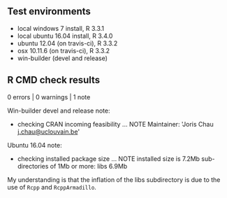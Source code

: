 ## Test environments

* local windows 7 install, R 3.3.1
* local ubuntu 16.04 install, R 3.4.0
* ubuntu 12.04 (on travis-ci), R 3.3.2
* osx 10.11.6 (on travis-ci), R 3.3.2
* win-builder (devel and release)

## R CMD check results

0 errors | 0 warnings | 1 note

Win-builder devel and release note:

* checking CRAN incoming feasibility ... NOTE
Maintainer: 'Joris Chau <j.chau@uclouvain.be>'

Ubuntu 16.04 note:

* checking installed package size ... NOTE
  installed size is  7.2Mb
  sub-directories of 1Mb or more:
    libs   6.9Mb
      
My understanding is that the inflation of the libs subdirectory is due to the use of `Rcpp` and `RcppArmadillo`. 


